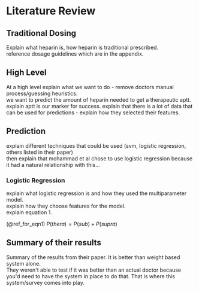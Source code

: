 # Literature Review

<!--
After the introductory chapter, it seems fairly common to 
include a chapter that reviews the literature and 
introduces methodology used throughout the thesis.
-->

## Traditional Dosing

Explain what heparin is, how heparin is traditional prescribed.  
reference dosage guidelines which are in the appendix. 

## High Level

At a high level explain what we want to do - remove doctors manual process/guessing heuristics.  
we want to predict the amount of heparin needed to get a therapeutic aptt. explain aptt is our marker for success. explain that there is a lot of data that can be used for predictions - explain how they selected their features.  

## Prediction 

explain different techniques that could be used (svm, logistic regression, others listed in their paper)  
then explain that mohammad et al chose to use logistic regression because it had a natural relationship with this...  

### Logistic Regression 

explain what logistic regression is and how they used the multiparameter model.  
explain how they choose features for the model.  
explain equation 1.

(@ref_for_eqn1) $P(thera) = P(sub) + P(supra)$

## Summary of their results 

Summary of the results from their paper.  It is better than weight based system alone.  
They weren't able to test if it was better than an actual doctor because you'd need to have the system in place to do that. That is where this system/survey comes into play.  

<!-- Insert an unordered list -->

<!-- - first item in the list
- second item in the list
- third item in the list

 -->

